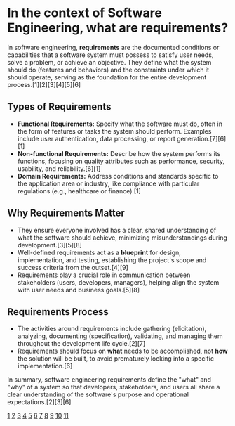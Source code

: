 # In the context of Software Engineering, what are requirements?

In software engineering, **requirements** are the documented conditions or capabilities that a software system must possess to satisfy user needs, solve a problem, or achieve an objective. They define what the system should do (features and behaviors) and the constraints under which it should operate, serving as the foundation for the entire development process.[1][2][3][4][5][6]

## Types of Requirements

- **Functional Requirements:** Specify what the software must do, often in the form of features or tasks the system should perform. Examples include user authentication, data processing, or report generation.[7][6][1]
- **Non-functional Requirements:** Describe how the system performs its functions, focusing on quality attributes such as performance, security, usability, and reliability.[6][1]
- **Domain Requirements:** Address conditions and standards specific to the application area or industry, like compliance with particular regulations (e.g., healthcare or finance).[1]

## Why Requirements Matter

- They ensure everyone involved has a clear, shared understanding of what the software should achieve, minimizing misunderstandings during development.[3][5][8]
- Well-defined requirements act as a **blueprint** for design, implementation, and testing, establishing the project's scope and success criteria from the outset.[4][9]
- Requirements play a crucial role in communication between stakeholders (users, developers, managers), helping align the system with user needs and business goals.[5][8]

## Requirements Process

- The activities around requirements include gathering (elicitation), analyzing, documenting (specification), validating, and managing them throughout the development life cycle.[2][7]
- Requirements should focus on **what** needs to be accomplished, not **how** the solution will be built, to avoid prematurely locking into a specific implementation.[6]

In summary, software engineering requirements define the "what" and "why" of a system so that developers, stakeholders, and users all share a clear understanding of the software's purpose and operational expectations.[2][3][6]

[1](https://www.geeksforgeeks.org/software-engineering/software-engineering-classification-of-software-requirements/)
[2](https://en.wikipedia.org/wiki/Software_requirements)
[3](https://rikkeisoft.com/blog/software-development-requirements/)
[4](https://softengbook.org/chapter3)
[5](https://www.geeksforgeeks.org/software-engineering/importance-of-requirement-gathering-in-software-development/)
[6](https://cs.ccsu.edu/~stan/classes/CS410/notes16/04-Requirements.html)
[7](https://www.geeksforgeeks.org/software-engineering/software-engineering-requirements-engineering-process/)
[8](https://www.linkedin.com/pulse/importance-requirement-engineering-mussawir-hussain)
[9](https://nearcontact.com/why-are-requirements-important-in-software-and-apps-development/)
[10](https://techwithmaddy.com/what-is-a-requirement-in-software-engineering)
[11](https://softwaremind.com/blog/software-requirements-engineering-the-driving-force-behind-successful-and-efficient-it-projects/)
